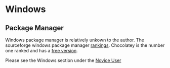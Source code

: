 # Windows

## Package Manager 
Windows package manager is relatively unkown to the author. The sourceforge windows package manager [rankings](https://sourceforge.net/software/package-managers/windows/). Chocolatey is the number one ranked and has a [free version](https://chocolatey.org/install). 

Please see the Windows section under the [Novice User](/novicesetup)